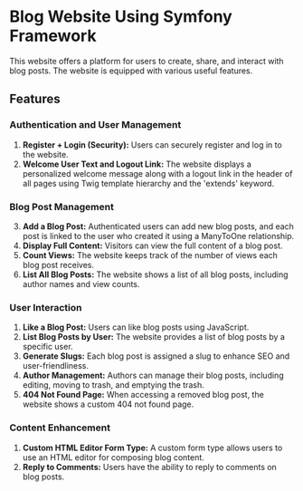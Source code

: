 # Blog Website Using Symfony Framework

This website offers a platform for users to create, share, and interact with blog posts. The website is equipped with various useful features.

## Features

### Authentication and User Management

1. **Register + Login (Security):** Users can securely register and log in to the website.
2. **Welcome User Text and Logout Link:** The website displays a personalized welcome message along with a logout link in the header of all pages using Twig template hierarchy and the 'extends' keyword.

### Blog Post Management

3. **Add a Blog Post:** Authenticated users can add new blog posts, and each post is linked to the user who created it using a ManyToOne relationship.
4. **Display Full Content:** Visitors can view the full content of a blog post.
5. **Count Views:** The website keeps track of the number of views each blog post receives.
6. **List All Blog Posts:** The website shows a list of all blog posts, including author names and view counts.

### User Interaction

1. **Like a Blog Post:** Users can like blog posts using JavaScript.
2. **List Blog Posts by User:** The website provides a list of blog posts by a specific user.
3. **Generate Slugs:** Each blog post is assigned a slug to enhance SEO and user-friendliness.
4. **Author Management:** Authors can manage their blog posts, including editing, moving to trash, and emptying the trash.
5. **404 Not Found Page:** When accessing a removed blog post, the website shows a custom 404 not found page.

### Content Enhancement

1. **Custom HTML Editor Form Type:** A custom form type allows users to use an HTML editor for composing blog content.
2. **Reply to Comments:** Users have the ability to reply to comments on blog posts.
